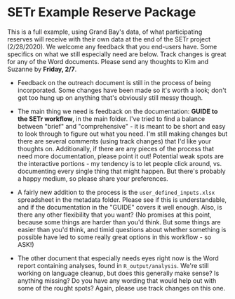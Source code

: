 # SETr Example Reserve Package  

This is a full example, using Grand Bay's data, of what participating reserves will receive with their own data at the end of the SETr project (2/28/2020). We welcome any feedback that you end-users have. Some specifics on what we still especially need are below. Track changes is great for any of the Word documents. Please send any thoughts to Kim and Suzanne by **Friday, 2/7**.   

+  Feedback on the outreach document is still in the process of being incorporated. Some changes have been made so it's worth a look; don't get too hung up on anything that's obviously still messy though.   

+  The main thing we need is feedback on the documentation: **GUIDE to the SETr workflow**, in the main folder. I've tried to find a balance between "brief" and "comprehensive" - it is meant to be short and easy to look through to figure out what you need. I'm still making changes but there are several comments (using track changes) that I'd like your thoughts on. Additionally, if there are any pieces of the process that need more documentation, please point it out! Potential weak spots are the interactive portions - my tendency is to let people click around, vs. documenting every single thing that might happen. But there's probably a happy medium, so please share your preferences.    

+  A fairly new addition to the process is the `user_defined_inputs.xlsx` spreadsheet in the metadata folder. Please see if this is understandable, and if the documentation in the "GUIDE" covers it well enough. Also, is there any other flexibility that you want? (No promises at this point, because some things are harder than you'd think. But some things are easier than you'd think, and timid questions about whether something is possible have led to some really great options in this workflow - so ASK!)    

+  The other document that especially needs eyes right now is the Word report containing analyses, found in `R_output/analysis`. We're still working on language cleanup, but does this generally make sense? Is anything missing? Do you have any wording that would help out with some of the rought spots? Again, please use track changes on this one.  
